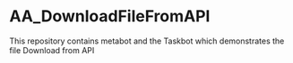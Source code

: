 # AA_DownloadFileFromAPI
This repository contains metabot and the Taskbot which demonstrates the file Download from API
